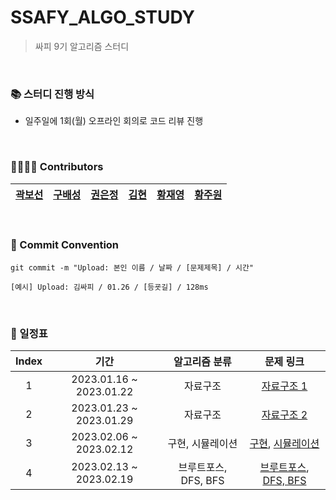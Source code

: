 # SSAFY_ALGO_STUDY
> 싸피 9기 알고리즘 스터디

<br/>

### 📚 스터디 진행 방식
- 일주일에 1회(월) 오프라인 회의로 코드 리뷰 진행

<br/>

### 👨‍👩‍👧‍👦 Contributors
| [곽보선](https://github.com/0214kbs) | [구배성](https://github.com/deerKBS) | [권은정](https://github.com/jjeoungS2) | [김현](https://github.com/k97h07o11) | [황재영](https://github.com/JJaeki) | [황주원](https://github.com/woneee99) |
| :----------: | :----------: | :----------: | :----------: | :----------: | :----------: |

<br/>

### 📕 Commit Convention
```
git commit -m "Upload: 본인 이름 / 날짜 / [문제제목] / 시간"

[예시] Upload: 김싸피 / 01.26 / [등굣길] / 128ms
```

<br/>

### 📅 일정표

| Index | 기간 | 알고리즘 분류 | 문제 링크 |
| :---: | :--------------------: | :----------: | :----------: |
| 1 | 2023.01.16 ~ 2023.01.22 | 자료구조 | [자료구조 1](https://github.com/tony9402/baekjoon/tree/main/data_structure) |
| 2 | 2023.01.23 ~ 2023.01.29 | 자료구조 | [자료구조 2](https://github.com/tony9402/baekjoon/tree/main/data_structure2) |
| 3 | 2023.02.06 ~ 2023.02.12 | 구현, 시뮬레이션 | [구현](https://github.com/tony9402/baekjoon/tree/main/implementation), [시뮬레이션](https://github.com/tony9402/baekjoon/tree/main/simulation) |
| 4 | 2023.02.13 ~ 2023.02.19 | 브루트포스, DFS, BFS | [브루트포스](https://www.acmicpc.net/step/22), [DFS, BFS](https://www.acmicpc.net/step/24) |
